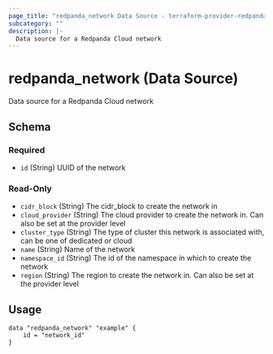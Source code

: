 ```yaml
---
page_title: "redpanda_network Data Source - terraform-provider-redpanda"
subcategory: ""
description: |-
  Data source for a Redpanda Cloud network
---
```


# redpanda_network (Data Source)

Data source for a Redpanda Cloud network

<!-- schema generated by tfplugindocs -->
## Schema

### Required

- `id` (String) UUID of the network

### Read-Only

- `cidr_block` (String) The cidr_block to create the network in
- `cloud_provider` (String) The cloud provider to create the network in. Can also be set at the provider level
- `cluster_type` (String) The type of cluster this network is associated with, can be one of dedicated or cloud
- `name` (String) Name of the network
- `namespace_id` (String) The id of the namespace in which to create the network
- `region` (String) The region to create the network in. Can also be set at the provider level

## Usage

```hcl
data "redpanda_network" "example" {
    id = "network_id"
}
```